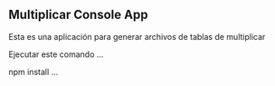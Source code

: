 ## Multiplicar Console App

Esta es una aplicación para generar archivos de tablas de multiplicar

Ejecutar este comando
...

npm install
...